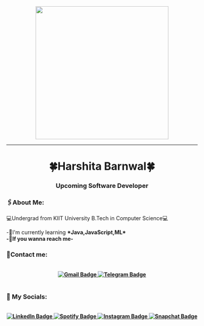 <div id="headeer" align="center">
  <img src="https://user-images.githubusercontent.com/59734313/157189039-c09b3e38-9f42-42c0-ab54-14f1574190a7.gif" width="350" height="350"/>
  <hr>
</div>
<h1 align="center">🍀Harshita Barnwal🍀</h1>
<h3 align="center"><b>Upcoming Software Developer</b></h3>
  <h3 align="left">🖇About Me:</h3>
  <p>💻Undergrad from KIIT University B.Tech in Computer Science💻</p>
-🌼I'm currently learning <b>*Java,JavaScript,ML*<b>
  <br>
-📠If you wanna reach me-
<h3 align="left">📌Contact me:</h3>
<br>
<div id="badges" align="center">
<a href="https://mail.google.com/mail/?view=cm&fs=1&to=21052665@kiit.ac.in&su=SUBJECT&body=BODY" target="_blank">
<img src="https://img.shields.io/badge/Gmail-D14836?style=for-the-badge&logo=gmail&logoColor=white" alt="Gmail Badge"/>
</a>
<a href="https://t.me/Harshyz009"> 
    <img src="https://img.shields.io/badge/Telegram-%23000000.svg?&style=for-the-badge&logo=Telegram&logoColor=white"alt="Telegram Badge" /> 
  </a> 
<!--    <a href="https://wa.link/y7e6yz" target="_blank"> 
    <img src="https://img.shields.io/badge/Whatsapp-25D366?style=for-the-badge&logo=Whatsapp&logoColor=white" alt="WhatsApp Badge"/> 
</a> -->
  
  </div>
   <br>
  
  <h3 align="left">📌 My Socials:</h3>
 <br>
  <div id="badges" align="center"> 
  
  <a href="https://www.linkedin.com/in/harshita-barnwal-17a732234" target="_blank"> 
  <img src="https://img.shields.io/badge/LinkedIn-0A66C2?style=for-the-badge&logo=linkedin&logoColor=white" alt="LinkedIn Badge"/> 
  </a> 
<!--   <a href="https://www.facebook.com/ekansh.jaiswal.796" target="_blank"> 
  <img src="https://img.shields.io/badge/Facebook-3b5998?style=for-the-badge&logo=facebook&logoColor=white" alt="Facebook Badge"/> 
  </a>  -->
<a href="https://open.spotify.com/user/31ezxbbcnbdeo2l3gpcdcttooeny" target="_blank">
    <img src ="https://img.shields.io/badge/Spotify-1DB954?style=for-the-badge&logo=spotify&logoColor=white"
    alt="Spotify Badge" />
  </a>
<a href="https://www.instagram.com/harshitabarnwal009/" target="_blank"> 
<img src="https://img.shields.io/badge/instagram-%23E4405F.svg?&style=for-the-badge&logo=instagram&logoColor=white" alt="Instagram Badge"/> 
</a>
<!--  <a href="https://twitter.com/_TheColdSmoker_" target="_blank"> 
  <img src="https://img.shields.io/badge/Twitter-1DA1F2?style=for-the-badge&logo=Twitter&logoColor=white" alt="Twitter Badge"/> 
  </a>  -->

  <a href="https://t.snapchat.com/Av5lUfEK" target="_blank"> 
  <img src="https://img.shields.io/badge/Snapchat-FFFC00?style=for-the-badge&logo=Snapchat&logoColor=black" alt="Snapchat Badge"/> 
  </a> 
  </div>
   <br>

           
